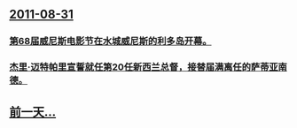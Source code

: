 ## [2011-08-31](/zh/news/2011/08/31/index.md)

### [ 第68届威尼斯电影节在水城威尼斯的利多岛开幕。 ](/zh/news/2011/08/31/第68届威尼斯电影节在水城威尼斯的利多岛开幕.md)
### [ 杰里·迈特帕里宣誓就任第20任新西兰总督，接替届满离任的萨蒂亚南德。](/zh/news/2011/08/31/杰里-迈特帕里宣誓就任第20任新西兰总督-接替届满离任的萨蒂亚南德.md)
## [前一天...](/zh/news/2011/08/29/index.md)

